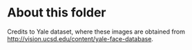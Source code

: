 # About this folder

Credits to Yale dataset, where these images are obtained from http://vision.ucsd.edu/content/yale-face-database.
